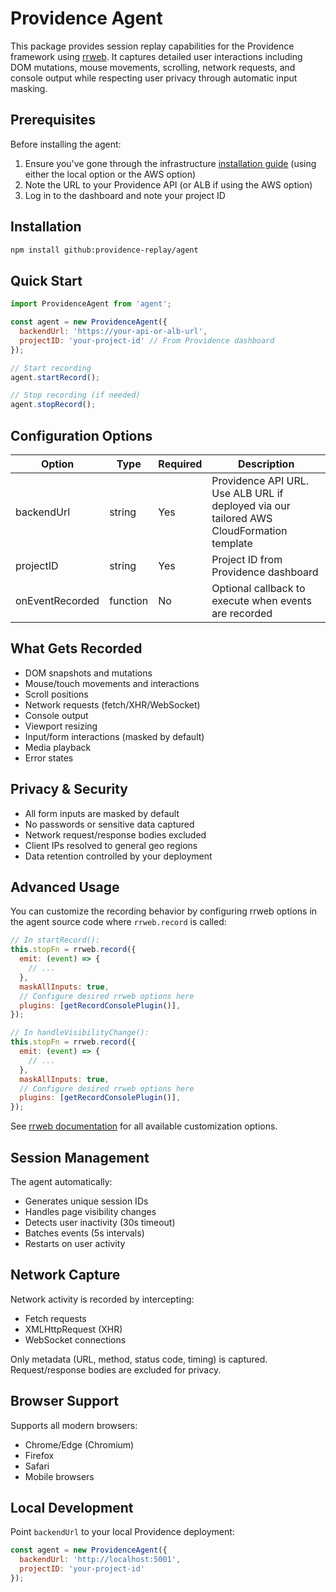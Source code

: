 # Providence Agent

This package provides session replay capabilities for the Providence framework using [rrweb](https://github.com/rrweb-io/rrweb). It captures detailed user interactions including DOM mutations, mouse movements, scrolling, network requests, and console output while respecting user privacy through automatic input masking.

## Prerequisites

Before installing the agent:

1. Ensure you've gone through the infrastructure [installation guide](https://github.com/providence-replay/providence/blob/main/README.md) (using either the local option or the AWS option)
2. Note the URL to your Providence API (or ALB if using the AWS option)
3. Log in to the dashboard and note your project ID

## Installation

```bash
npm install github:providence-replay/agent
```

## Quick Start

```javascript
import ProvidenceAgent from 'agent';

const agent = new ProvidenceAgent({
  backendUrl: 'https://your-api-or-alb-url',
  projectID: 'your-project-id' // From Providence dashboard
});

// Start recording
agent.startRecord();

// Stop recording (if needed)
agent.stopRecord();
```

## Configuration Options

| Option | Type | Required | Description |
|--------|------|----------|-------------|
| backendUrl | string | Yes | Providence API URL. Use ALB URL if deployed via our tailored AWS CloudFormation template |
| projectID | string | Yes | Project ID from Providence dashboard |
| onEventRecorded | function | No | Optional callback to execute when events are recorded |

## What Gets Recorded

- DOM snapshots and mutations
- Mouse/touch movements and interactions
- Scroll positions
- Network requests (fetch/XHR/WebSocket)
- Console output
- Viewport resizing
- Input/form interactions (masked by default)
- Media playback
- Error states

## Privacy & Security

- All form inputs are masked by default
- No passwords or sensitive data captured
- Network request/response bodies excluded
- Client IPs resolved to general geo regions
- Data retention controlled by your deployment

## Advanced Usage

You can customize the recording behavior by configuring rrweb options in the agent source code where `rrweb.record` is called:

```javascript
// In startRecord():
this.stopFn = rrweb.record({
  emit: (event) => {
    // ...
  },
  maskAllInputs: true,
  // Configure desired rrweb options here
  plugins: [getRecordConsolePlugin()],
});

// In handleVisibilityChange():
this.stopFn = rrweb.record({
  emit: (event) => {
    // ...
  },
  maskAllInputs: true,
  // Configure desired rrweb options here
  plugins: [getRecordConsolePlugin()],
});
```

See [rrweb documentation](https://github.com/rrweb-io/rrweb/blob/master/guide.md#options) for all available customization options.

## Session Management

The agent automatically:
- Generates unique session IDs
- Handles page visibility changes
- Detects user inactivity (30s timeout)
- Batches events (5s intervals)
- Restarts on user activity

## Network Capture

Network activity is recorded by intercepting:
- Fetch requests
- XMLHttpRequest (XHR)
- WebSocket connections

Only metadata (URL, method, status code, timing) is captured.
Request/response bodies are excluded for privacy.

## Browser Support

Supports all modern browsers:
- Chrome/Edge (Chromium)
- Firefox
- Safari
- Mobile browsers

## Local Development 

Point `backendUrl` to your local Providence deployment:
```javascript
const agent = new ProvidenceAgent({
  backendUrl: 'http://localhost:5001',
  projectID: 'your-project-id'
});
```
